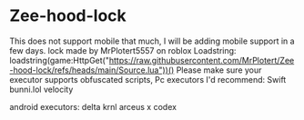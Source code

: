 # Zee-hood-lock
This does not support mobile that much, I will be adding mobile support in a few days.
lock made by MrPlotert5557 on roblox
Loadstring:  loadstring(game:HttpGet("https://raw.githubusercontent.com/MrPlotert/Zee-hood-lock/refs/heads/main/Source.lua"))()
Please make sure your executor supports obfuscated scripts,
Pc executors I'd recommend:
Swift
bunni.lol 
velocity

android executors:
delta
krnl
arceus x
codex


